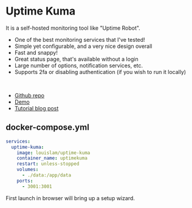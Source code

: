 # Uptime Kuma
It is a self-hosted monitoring tool like "Uptime Robot".

- One of the best monitoring services that I've tested!
- Simple yet configurable, and a very nice design overall
- Fast and snappy!
- Great status page, that's available without a login
- Large number of options, notification services, etc.
- Supports 2fa or disabling authentication (if you wish to run it locally)

<br>

- [Github repo](https://github.com/louislam/uptime-kuma)
- [Demo](https://demo.uptime.kuma.pet/)
- [Tutorial blog post](https://homegrowntechie.com/uptime-kuma/)

## docker-compose.yml
```yml
services:
  uptime-kuma:
    image: louislam/uptime-kuma
    container_name: uptimekuma
    restart: unless-stopped
    volumes:
      - ./data:/app/data
    ports:
      - 3001:3001
```
First launch in browser will bring up a setup wizard.
